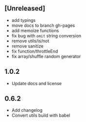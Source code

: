 ## [Unreleased]
+ add typings
+ move docs to branch gh-pages
+ add memoize functions
+ fix bug with `omit` string conversion
+ remove utils/is/not
+ remove sanitize
+ fix function/throttleEnd
+ fix array/shuffle random generator

## 1.0.2
+ Update docs and license

## 0.6.2
+ Add changelog
+ Convert utils build with babel
